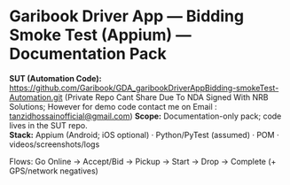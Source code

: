 # Garibook Driver App — Bidding Smoke Test (Appium) — Documentation Pack

**SUT (Automation Code):** https://github.com/Garibook/GDA_garibookDriverAppBidding-smokeTest-Automation.git  (Private Repo Cant Share Due To NDA Signed With NRB Solutions; However for demo code contact me on Email : tanzidhossainofficial@gmail.com)
**Scope:** Documentation-only pack; code lives in the SUT repo.  
**Stack:** Appium (Android; iOS optional) · Python/PyTest (assumed) · POM · videos/screenshots/logs

Flows: Go Online → Accept/Bid → Pickup → Start → Drop → Complete (+ GPS/network negatives)
